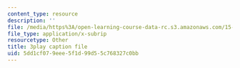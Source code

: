```yaml
---
content_type: resource
description: ''
file: /media/https%3A/open-learning-course-data-rc.s3.amazonaws.com/15-s50-how-to-win-at-texas-holdem-poker-january-iap-2016/5dd1cf079eee5f1d99d55c768327c0bb_62nDLA_A8gs.vtt
file_type: application/x-subrip
resourcetype: Other
title: 3play caption file
uid: 5dd1cf07-9eee-5f1d-99d5-5c768327c0bb
---
```

